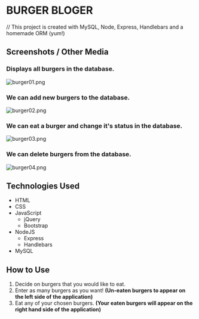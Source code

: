 # BURGER BLOGER
// This project is created with MySQL, Node, Express, Handlebars and a homemade ORM (yum!)

## Screenshots / Other Media
### Displays all burgers in the database.
![burger01.png](https://images.zenhubusercontent.com/5bb4428d58d3b92dfedf3084/7d3601e6-6e48-45b9-840c-8ecf0a2e250c)

### We can add new burgers to the database.
![burger02.png](https://images.zenhubusercontent.com/5bb4428d58d3b92dfedf3084/a734b852-988a-41a7-b168-887a7a41b513)

### We can eat a burger and change it's status in the database.
![burger03.png](https://images.zenhubusercontent.com/5bb4428d58d3b92dfedf3084/12b75049-2a1f-419a-8ff4-7b6517356b53)

### We can delete burgers from the database.
![burger04.png](https://images.zenhubusercontent.com/5bb4428d58d3b92dfedf3084/1c10aaab-8699-4a7a-b58f-1ec083154007)

## Technologies Used
* HTML
* CSS
* JavaScript
    * jQuery
    * Bootstrap
* NodeJS
    * Express
    * Handlebars
* MySQL

## How to Use
1. Decide on burgers that you would like to eat.
2. Enter as many burgers as you want! __(Un-eaten burgers to appear on the left side of the application)__
3. Eat any of your chosen burgers.
    __(Your eaten burgers will appear on the right hand side of the application)__

